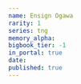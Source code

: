 ```yaml
---
name: Ensign Ogawa
rarity: 1
series: tng
memory_alpha:
bigbook_tier: -1
in_portal: true
date:
published: true
---
```



